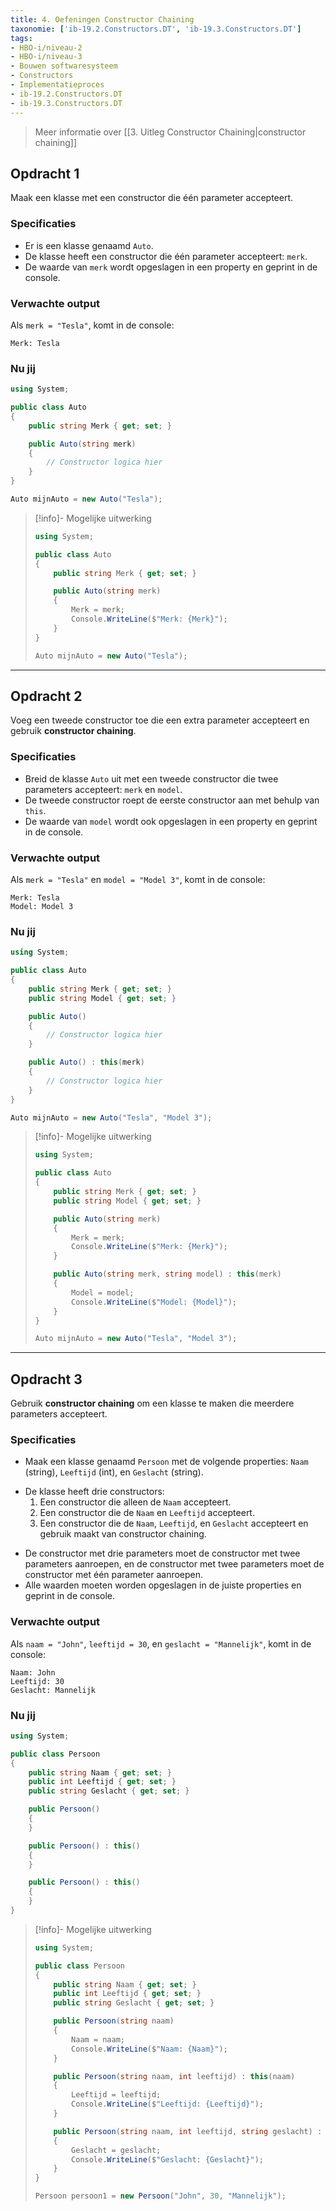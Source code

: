 ```yaml
---
title: 4. Oefeningen Constructor Chaining
taxonomie: ['ib-19.2.Constructors.DT', 'ib-19.3.Constructors.DT']
tags:
- HBO-i/niveau-2
- HBO-i/niveau-3
- Bouwen softwaresysteem
- Constructors
- Implementatieproces
- ib-19.2.Constructors.DT
- ib-19.3.Constructors.DT
---
```


> Meer informatie over [[3. Uitleg Constructor Chaining|constructor chaining]]

## Opdracht 1
Maak een klasse met een constructor die één parameter accepteert.

### Specificaties
- Er is een klasse genaamd `Auto`.
- De klasse heeft een constructor die één parameter accepteert: `merk`.
- De waarde van `merk` wordt opgeslagen in een property en geprint in de console.

### Verwachte output
Als `merk = "Tesla"`, komt in de console:
```
Merk: Tesla
```

### Nu jij
``` csharp runner
using System;

public class Auto  
{  
    public string Merk { get; set; }  

    public Auto(string merk)  
    {  
        // Constructor logica hier  
    }  
}

Auto mijnAuto = new Auto("Tesla");  
``` 

> [!info]- Mogelijke uitwerking
> ``` csharp
> using System;  
> 
> public class Auto  
> {  
>     public string Merk { get; set; }  
> 
>     public Auto(string merk)  
>     {  
>         Merk = merk;  
>         Console.WriteLine($"Merk: {Merk}");  
>     }  
> }  
> 
> Auto mijnAuto = new Auto("Tesla");  
> ```

---

## Opdracht 2
Voeg een tweede constructor toe die een extra parameter accepteert en gebruik **constructor chaining**.

### Specificaties
- Breid de klasse `Auto` uit met een tweede constructor die twee parameters accepteert: `merk` en `model`.
- De tweede constructor roept de eerste constructor aan met behulp van `this`.
- De waarde van `model` wordt ook opgeslagen in een property en geprint in de console.

### Verwachte output
Als `merk = "Tesla"` en `model = "Model 3"`, komt in de console:
```
Merk: Tesla  
Model: Model 3  
```

### Nu jij
``` csharp runner
using System;

public class Auto  
{  
    public string Merk { get; set; }  
    public string Model { get; set; }  

    public Auto()  
    {  
        // Constructor logica hier  
    }  

    public Auto() : this(merk)  
    {  
        // Constructor logica hier  
    }  
}

Auto mijnAuto = new Auto("Tesla", "Model 3");  
``` 

> [!info]- Mogelijke uitwerking
> ``` csharp
> using System;  
> 
> public class Auto  
> {  
>     public string Merk { get; set; }  
>     public string Model { get; set; }  
> 
>     public Auto(string merk)  
>     {  
>         Merk = merk;  
>         Console.WriteLine($"Merk: {Merk}");  
>     }  
> 
>     public Auto(string merk, string model) : this(merk)  
>     {  
>         Model = model;  
>         Console.WriteLine($"Model: {Model}");  
>     }  
> }  
>
> Auto mijnAuto = new Auto("Tesla", "Model 3"); 
> ```

---

## Opdracht 3
Gebruik **constructor chaining** om een klasse te maken die meerdere parameters accepteert.

### Specificaties
- Maak een klasse genaamd `Persoon` met de volgende properties: `Naam` (string), `Leeftijd` (int), en `Geslacht` (string).
* De klasse heeft drie constructors:
	1. Een constructor die alleen de `Naam` accepteert.
	2. Een constructor die de `Naam` en `Leeftijd` accepteert.
	3. Een constructor die de `Naam`, `Leeftijd`, en `Geslacht` accepteert en gebruik maakt van constructor chaining.
- De constructor met drie parameters moet de constructor met twee parameters aanroepen, en de constructor met twee parameters moet de constructor met één parameter aanroepen.
- Alle waarden moeten worden opgeslagen in de juiste properties en geprint in de console.

### Verwachte output
Als `naam = "John"`, `leeftijd = 30`, en `geslacht = "Mannelijk"`, komt in de console:
```
Naam: John
Leeftijd: 30
Geslacht: Mannelijk
```

### Nu jij
``` csharp runner
using System;

public class Persoon  
{  
    public string Naam { get; set; }  
    public int Leeftijd { get; set; }  
    public string Geslacht { get; set; }  

    public Persoon()  
    {  
    }  

    public Persoon() : this()  
    {  
    }  

    public Persoon() : this()  
    {  
    }  
}
``` 

> [!info]- Mogelijke uitwerking
> ``` csharp
> using System;
> 
> public class Persoon  
> {  
>     public string Naam { get; set; }  
>     public int Leeftijd { get; set; }  
>     public string Geslacht { get; set; }  
> 
>     public Persoon(string naam)  
>     {  
>         Naam = naam;  
>         Console.WriteLine($"Naam: {Naam}");  
>     }  
> 
>     public Persoon(string naam, int leeftijd) : this(naam)  
>     {  
>         Leeftijd = leeftijd; 
>         Console.WriteLine($"Leeftijd: {Leeftijd}");  
>     }  
> 
>     public Persoon(string naam, int leeftijd, string geslacht) : this(naam, leeftijd)  
>     {  
>         Geslacht = geslacht;  
>         Console.WriteLine($"Geslacht: {Geslacht}");  
>     }  
> }
> 
> Persoon persoon1 = new Persoon("John", 30, "Mannelijk");
> ```
